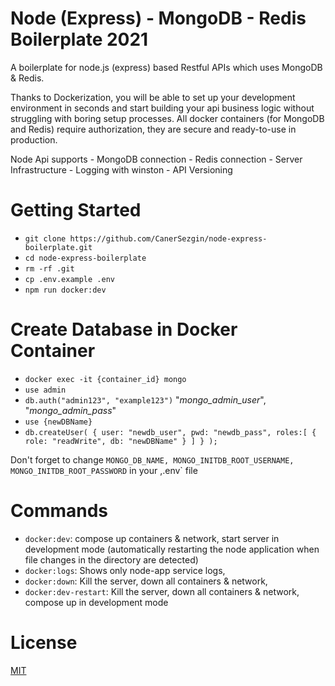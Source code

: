 # Node (Express) - MongoDB - Redis Boilerplate 2021

A boilerplate for node.js (express) based Restful APIs which uses MongoDB & Redis. 

Thanks to Dockerization, you will be able to set up your development environment in seconds and start building your api business logic without struggling with boring setup processes. All docker containers (for MongoDB and Redis) require authorization, they are secure and ready-to-use in production.

Node Api supports
    - MongoDB connection
    - Redis connection
    - Server Infrastructure
    - Logging with winston
    - API Versioning

# Getting Started
* `git clone https://github.com/CanerSezgin/node-express-boilerplate.git`
* `cd node-express-boilerplate`
* `rm -rf .git`
* `cp .env.example .env`
* `npm run docker:dev`

# Create Database in Docker Container
- `docker exec -it {container_id} mongo`
- `use admin`
- `db.auth("admin123", "example123")` "*mongo_admin_user*", "*mongo_admin_pass*" 
- `use {newDBName}`
- `db.createUser( { user: "newdb_user", pwd: "newdb_pass", roles:[ { role: "readWrite", db: "newDBName" } ] } );`

Don't forget to change `MONGO_DB_NAME, MONGO_INITDB_ROOT_USERNAME, MONGO_INITDB_ROOT_PASSWORD` in your  ,.env` file

# Commands
* `docker:dev`: compose up containers & network, start server in development mode (automatically restarting the node application when file changes in the directory are detected)
* `docker:logs`: Shows only node-app service logs,
* `docker:down`: Kill the server, down all containers & network,
* `docker:dev-restart`: Kill the server, down all containers & network, compose up in development mode

# License
[MIT](LICENSE)